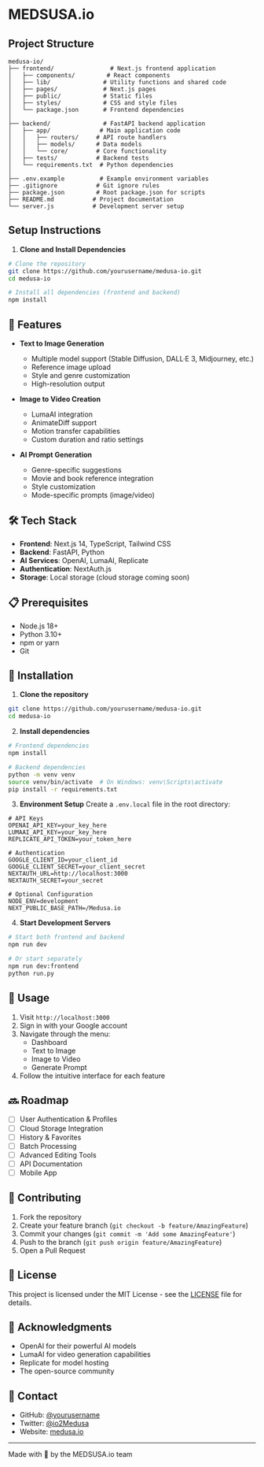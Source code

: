 # MEDSUSA.io

## Project Structure
```
medusa-io/
├── frontend/                # Next.js frontend application
│   ├── components/         # React components
│   ├── lib/               # Utility functions and shared code
│   ├── pages/             # Next.js pages
│   ├── public/            # Static files
│   ├── styles/            # CSS and style files
│   └── package.json       # Frontend dependencies
│
├── backend/               # FastAPI backend application
│   ├── app/              # Main application code
│   │   ├── routers/     # API route handlers
│   │   ├── models/      # Data models
│   │   └── core/        # Core functionality
│   ├── tests/           # Backend tests
│   └── requirements.txt  # Python dependencies
│
├── .env.example          # Example environment variables
├── .gitignore           # Git ignore rules
├── package.json         # Root package.json for scripts
├── README.md           # Project documentation
└── server.js           # Development server setup
```

## Setup Instructions

1. **Clone and Install Dependencies**
```bash
# Clone the repository
git clone https://github.com/yourusername/medusa-io.git
cd medusa-io

# Install all dependencies (frontend and backend)
npm install
```

## 🚀 Features

- **Text to Image Generation**
  - Multiple model support (Stable Diffusion, DALL·E 3, Midjourney, etc.)
  - Reference image upload
  - Style and genre customization
  - High-resolution output

- **Image to Video Creation**
  - LumaAI integration
  - AnimateDiff support
  - Motion transfer capabilities
  - Custom duration and ratio settings

- **AI Prompt Generation**
  - Genre-specific suggestions
  - Movie and book reference integration
  - Style customization
  - Mode-specific prompts (image/video)

## 🛠️ Tech Stack

- **Frontend**: Next.js 14, TypeScript, Tailwind CSS
- **Backend**: FastAPI, Python
- **AI Services**: OpenAI, LumaAI, Replicate
- **Authentication**: NextAuth.js
- **Storage**: Local storage (cloud storage coming soon)

## 📋 Prerequisites

- Node.js 18+
- Python 3.10+
- npm or yarn
- Git

## 🔧 Installation

1. **Clone the repository**
```bash
git clone https://github.com/yourusername/medusa-io.git
cd medusa-io
```

2. **Install dependencies**
```bash
# Frontend dependencies
npm install

# Backend dependencies
python -m venv venv
source venv/bin/activate  # On Windows: venv\Scripts\activate
pip install -r requirements.txt
```

3. **Environment Setup**
Create a `.env.local` file in the root directory:
```env
# API Keys
OPENAI_API_KEY=your_key_here
LUMAAI_API_KEY=your_key_here
REPLICATE_API_TOKEN=your_token_here

# Authentication
GOOGLE_CLIENT_ID=your_client_id
GOOGLE_CLIENT_SECRET=your_client_secret
NEXTAUTH_URL=http://localhost:3000
NEXTAUTH_SECRET=your_secret

# Optional Configuration
NODE_ENV=development
NEXT_PUBLIC_BASE_PATH=/Medusa.io
```

4. **Start Development Servers**
```bash
# Start both frontend and backend
npm run dev

# Or start separately
npm run dev:frontend
python run.py
```

## 🎯 Usage

1. Visit `http://localhost:3000`
2. Sign in with your Google account
3. Navigate through the menu:
   - Dashboard
   - Text to Image
   - Image to Video
   - Generate Prompt
4. Follow the intuitive interface for each feature

## 🔜 Roadmap

- [ ] User Authentication & Profiles
- [ ] Cloud Storage Integration
- [ ] History & Favorites
- [ ] Batch Processing
- [ ] Advanced Editing Tools
- [ ] API Documentation
- [ ] Mobile App

## 🤝 Contributing

1. Fork the repository
2. Create your feature branch (`git checkout -b feature/AmazingFeature`)
3. Commit your changes (`git commit -m 'Add some AmazingFeature'`)
4. Push to the branch (`git push origin feature/AmazingFeature`)
5. Open a Pull Request

## 📝 License

This project is licensed under the MIT License - see the [LICENSE](LICENSE) file for details.

## 🙏 Acknowledgments

- OpenAI for their powerful AI models
- LumaAI for video generation capabilities
- Replicate for model hosting
- The open-source community

## 📧 Contact

- GitHub: [@yourusername](https://github.com/yourusername)
- Twitter: [@io2Medusa](https://twitter.com/io2Medusa)
- Website: [medusa.io](https://medusa.io)

---

Made with 💜 by the MEDSUSA.io team
